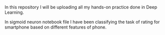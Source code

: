 In this repository I will be uploading all my hands-on practice done in Deep Learning.

In sigmoid neuron notebook file I have been classifying the task of rating for smartphone based on different features of phone.
